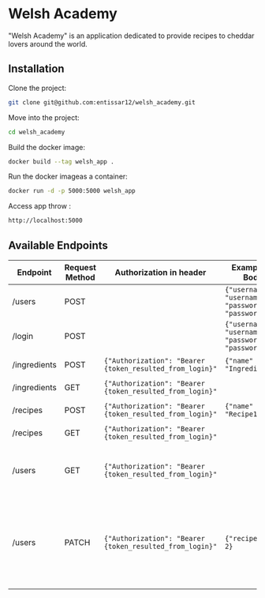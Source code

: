 # Welsh Academy

"Welsh Academy" is an application dedicated to provide recipes to cheddar lovers around the world.

## Installation

Clone the project:
```sh
git clone git@github.com:entissar12/welsh_academy.git
```
Move into the project:
```sh
cd welsh_academy
```

Build the docker image:
```sh
docker build --tag welsh_app .
```
Run the docker imageas a container: 

```sh
docker run -d -p 5000:5000 welsh_app
```
Access app throw : 

```sh
http://localhost:5000
```
## Available Endpoints
| Endpoint | Request Method| Authorization in header | Example of Body | Description|
| ------ | ------ | ----------| ------------| ----------- |
| /users | POST | |  ```{"username" :  "username", "password": "password123"} ```|Create user |
| /login | POST | |  ``` {"username" :  "username", "password": "password123"}  ``` |Login user |
|/ingredients | POST | ```{"Authorization": "Bearer {token_resulted_from_login}" ``` | ``` {"name" :  "Ingredient1"} ``` | Create ingredient |
| /ingredients | GET |  ```{"Authorization": "Bearer {token_resulted_from_login}" ``` | | List all ingredients |
| /recipes | POST |  ```{"Authorization": "Bearer {token_resulted_from_login}" ``` |  ``` {"name" :  "Recipe1"}  ``` | Create recipe |
| /recipes | GET |  ```{"Authorization": "Bearer {token_resulted_from_login}" ``` | | List all recipes |
| /users | GET |  ```{"Authorization": "Bearer {token_resulted_from_login}" ``` | | Get data of current user with his favorite recipes |
| /users | PATCH |  ```{"Authorization": "Bearer {token_resulted_from_login}" ``` | ``` {"recipe_id": 2} ``` |Flag recipe if not flagged / Unflag recipe if already flagged (for current user) |
